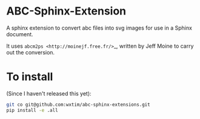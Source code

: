# ABC-Sphinx-Extension

A sphinx extension to convert abc files into svg
images for use in a Sphinx document.

It uses `abcm2ps <http://moinejf.free.fr/>`_, written
by Jeff Moine to carry out the conversion.

# To install

(Since I haven't released this yet):

```bash
git co git@github.com:wxtim/abc-sphinx-extensions.git
pip install -e .all
```

